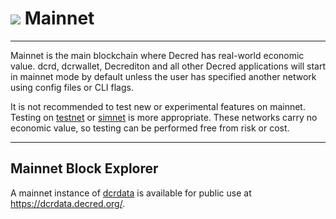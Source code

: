 # <img class="dcr-icon" src="/img/dcr-icons/Dcrtl.svg" /> Mainnet

---

Mainnet is the main blockchain where Decred has real-world economic value.
dcrd, dcrwallet, Decrediton and all other Decred applications will start in
mainnet mode by default unless the user has specified another network using
config files or CLI flags.

It is not recommended to test new or experimental features on mainnet.
Testing on [testnet](testnet.md) or [simnet](simnet.md) is more appropriate.
These networks carry no economic value, so testing can be performed free from
risk or cost.

---

## Mainnet Block Explorer

A mainnet instance of [dcrdata](https://github.com/decred/dcrdata) is available
for public use at <https://dcrdata.decred.org/>.
